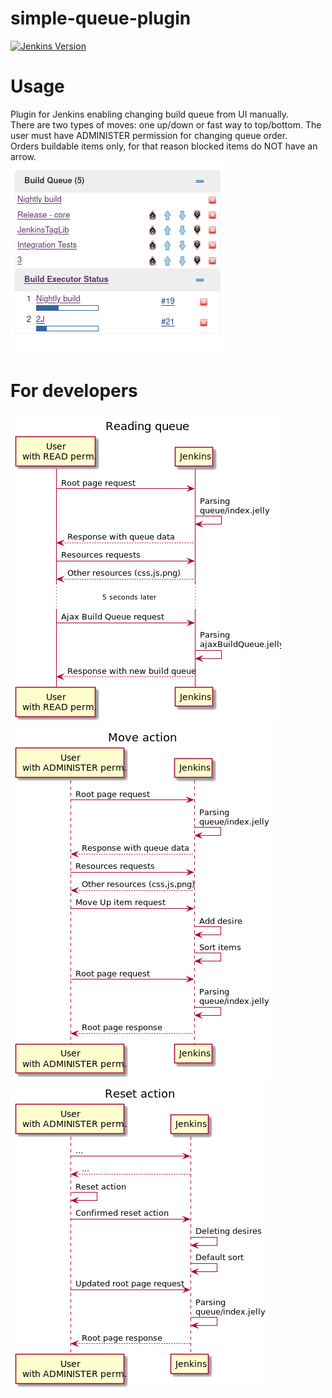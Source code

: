 # simple-queue-plugin
[![Jenkins Version](https://img.shields.io/badge/Jenkins-2.164.1-green.svg?label=min.%20Jenkins)](https://jenkins.io/download/)

# Usage
Plugin for Jenkins enabling changing build queue from UI manually.\
There are two types of moves: one up/down or fast way to top/bottom.
The user must have ADMINISTER permission for changing queue order.\
Orders buildable items only, for that reason blocked items do NOT have an arrow.<br />
![Screenshot](images/queue_screenshot.png "Simple Queue screenshot")
# For developers
![Sequence diagram](images/basicUsageSequence.png "Simple Queue screenshot")
![Sequence diagram](images/moveUpSequence.png "Simple Queue screenshot")
![Sequence diagram](images/resetSequence.png "Simple Queue screenshot")
